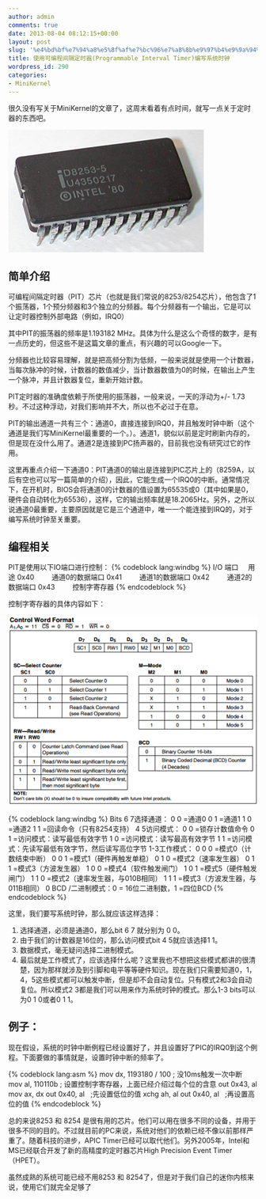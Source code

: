 ```yaml
---
author: admin
comments: true
date: 2013-08-04 08:12:15+00:00
layout: post
slug: '%e4%bd%bf%e7%94%a8%e5%8f%af%e7%bc%96%e7%a8%8b%e9%97%b4%e9%9a%94%e5%ae%9a%e6%97%b6%e5%99%a8programmable-interval-timer%e7%bc%96%e5%86%99%e7%b3%bb%e7%bb%9f%e6%97%b6%e9%92%9f'
title: 使用可编程间隔定时器(Programmable Interval Timer)编写系统时钟
wordpress_id: 290
categories:
- MiniKernel
---
```


很久没有写关于MiniKernel的文章了，这周末看着有点时间，就写一点关于定时器的东西吧。

[![8253](/uploads/2013/08/8253.jpg)](/uploads/2013/08/8253.jpg)


## 简单介绍


可编程间隔定时器（PIT）芯片（也就是我们常说的8253/8254芯片），他包含了1个振荡器，1个预分频器和3个独立的分频器。每个分频器有一个输出，它是可以让定时器控制外部电路（例如，IRQ0）

其中PIT的振荡器的频率是1.193182 MHz。具体为什么是这么个奇怪的数字，是有一点历史的，但这些不是这篇文章的重点，有兴趣的可以Google一下。

分频器也比较容易理解，就是把高频分割为低频，一般来说就是使用一个计数器，当每次脉冲的时候，计数器的数值减少，当计数器数值为0的时候，在输出上产生一个脉冲，并且计数器复位，重新开始计数。

PIT定时器的准确度依赖于所使用的振荡器，一般来说，一天的浮动为+/- 1.73秒。不过这种浮动，对我们影响并不大，所以也不必过于在意。

PIT的输出通道一共有三个：通道0，直接连接到IRQ0，并且触发时钟中断（这个通道是我们写MiniKernel最重要的一个。）。通道1，貌似以前是定时刷新内存的，但是现在没什么用了。通道2是连接到PC扬声器的，目前我也没有研究过它的作用。

这里再重点介绍一下通道0：PIT通道0的输出是连接到PIC芯片上的（8259A，以后有空也可以写一篇简单的介绍），因此，它能生成一个IRQ0的中断。通常情况下，在开机时，BIOS会将通道0的计数器的值设置为65535或0（其中如果是0，硬件会自动转化为65536），这样，它的输出频率就是18.2065Hz。另外，之所以说通道0最重要，主要原因就是它是三个通道中，唯一一个能连接到IRQ的，对于编写系统时钟至关重要。



## 编程相关

PIT是使用以下IO端口进行控制：
{% codeblock lang:windbg %}
I/O 端口     用途
0x40         通道0的数据端口
0x41         通道1的数据端口
0x42         通道2的数据端口
0x43         控制字寄存器
{% endcodeblock %}

控制字寄存器的具体内容如下：

[![8253cw](/uploads/2013/08/8253cw.png)](/uploads/2013/08/8253cw.png)

{% codeblock lang:windbg %}
Bits
6 7选择通道：
0 0 =通道0
0 1 =通道1
1 0 =通道2
1 1 =回读命令（只有8254支持）
4 5访问模式：
0 0 =锁存计数值命令
0 1 =访问模式：读写最低有效字节
1 0 =访问模式：读写最高有效字节
1 1 =访问模式：先读写最低有效字节，然后读写高位字节
1-3工作模式：
0 0 0 =模式0（计数结束中断）
0 0 1 =模式1（硬件再触发单稳）
0 1 0 =模式2（速率发生器）
0 1 1 =模式3（方波发生器）
1 0 0 =模式4（软件触发闸门）
1 0 1 =模式5（硬件触发闸门）
1 1 0 =模式2（速率发生器，与010B相同）
1 1 1 =模式3（方波发生器，与011B相同）
0 BCD /二进制模式：0 = 16位二进制数，1 =四位BCD</blockquote>
{% endcodeblock %}


这里，我们要写系统时钟，那么就应该这样选择：

  1. 选择通道，必须是通道0，那么bit 6 7 就分别为 0 0。  
  2. 由于我们的计数器是16位的，那么访问模式bit 4 5就应该选择1 1。  
  3. 数据模式，毫无疑问选择二进制模式。  
  4. 最后就是工作模式了，应该选择什么呢？这里我也不想把这些模式都讲的很清楚，因为那样就涉及到引脚和电平等等硬件知识。现在我们只需要知道0，1，4，5这些模式都可以触发中断，但是却不会自动复位。只有模式2和3会自动复位。所以模式2 3都是我们可以用来作为系统时钟的模式。那么1-3 bits可以为0 1 0或者0 1 1。

## 例子：  

现在假设，系统的时钟中断例程已经设置好了，并且设置好了PIC的IRQ0到这个例程。下面要做的事情就是，设置时钟中断的频率了。

{% codeblock lang:asm %}
mov dx, 1193180 / 100 ; 没10ms触发一次中断
mov al, 110110b ; 设置控制字寄存器，上面已经介绍过每个位的含意
out 0x43, al
mov ax, dx
out 0x40, al   ;先设置低位的值
xchg ah, al
out 0x40, al   ;再设置高位的值
{% endcodeblock %}


总的来说8253 和 8254 是很有用的芯片。他们可以用在很多不同的设备，并用于很多不同的目的。不过就目前的PC来说，系统对他们的依赖已经不像以前那样严重了。随着科技的进步，APIC Timer已经可以取代他们。另外2005年，Intel和MS已经联合开发了新的高精度的定时器芯片High Precision Event Timer（HPET）。

虽然成熟的系统可能已经不用8253 和 8254了，但是对于我们自己的迷你内核来说，使用它们就完全足够了

